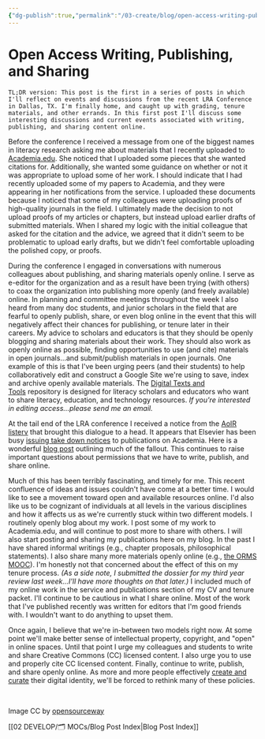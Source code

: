```yaml
---
{"dg-publish":true,"permalink":"/03-create/blog/open-access-writing-publishing-and-sharing/","title":"Open Access Writing, Publishing, and Sharing","tags":["copyright","lra","oer","open-source"]}
---
```


# Open Access Writing, Publishing, and Sharing

```
TL;DR version: This post is the first in a series of posts in which I'll reflect on events and discussions from the recent LRA Conference in Dallas, TX. I'm finally home, and caught up with grading, tenure materials, and other errands. In this first post I'll discuss some interesting discussions and current events associated with writing, publishing, and sharing content online.
```

Before the conference I received a message from one of the biggest names in literacy research asking me about materials that I recently uploaded to [Academia.edu](https://newhaven.academia.edu/234581). She noticed that I uploaded some pieces that she wanted citations for. Additionally, she wanted some guidance on whether or not it was appropriate to upload some of her work. I should indicate that I had recently uploaded some of my papers to Academia, and they were appearing in her notifications from the service. I uploaded these documents because I noticed that some of my colleagues were uploading proofs of high-quality journals in the field. I ultimately made the decision to not upload proofs of my articles or chapters, but instead upload earlier drafts of submitted materials. When I shared my logic with the initial colleague that asked for the citation and the advice, we agreed that it didn't seem to be problematic to upload early drafts, but we didn't feel comfortable uploading the polished copy, or proofs.

During the conference I engaged in conversations with numerous colleagues about publishing, and sharing materials openly online. I serve as e-editor for the organization and as a result have been trying (with others) to coax the organization into publishing more openly (and freely available) online. In planning and committee meetings throughout the week I also heard from many doc students, and junior scholars in the field that are fearful to openly publish, share, or even blog online in the event that this will negatively affect their chances for publishing, or tenure later in their careers. My advice to scholars and educators is that they should be openly blogging and sharing materials about their work. They should also work as openly online as possible, finding opportunities to use (and cite) materials in open journals...and submit/publish materials in open journals. One example of this is that I've been urging peers (and their students) to help collaboratively edit and construct a Google Site we're using to save, index and archive openly available materials. The [Digital Texts and Tools](https://sites.google.com/site/textsandtools/) repository is designed for literacy scholars and educators who want to share literacy, education, and technology resources. _If you're interested in editing access...please send me an email._

At the tail end of the LRA conference I received a notice from the [AoIR listerv](http://aoir.org/) that brought this dialogue to a head. It appears that Elsevier has been busy [issuing take down notices](http://chronicle.com/blogs/wiredcampus/posting-your-latest-article-you-might-have-to-take-it-down/48865) to publications on Academia. Here is a wonderful [blog post](http://scholarlykitchen.sspnet.org/2013-12-11/has-elsevier-signaled-a-new-era-for-academia-edu-and-other-professional-networks/) outlining much of the fallout. This continues to raise important questions about permissions that we have to write, publish, and share online.

Much of this has been terribly fascinating, and timely for me. This recent confluence of ideas and issues couldn't have come at a better time. I would like to see a movement toward open and available resources online. I'd also like us to be cognizant of individuals at all levels in the various disciplines and how it affects us as we're currently stuck within two different models. I routinely openly blog about my work. I post some of my work to Academia.edu, and will continue to post more to share with others. I will also start posting and sharing my publications here on my blog. In the past I have shared informal writings (e.g., chapter proposals, philosophical statements). I also share many more materials openly online (e.g., [the ORMS](http://wiobyrne.com/tag/orms/) [MOOC](https://sites.google.com/site/ormsmodel/)). I'm honestly not that concerned about the effect of this on my tenure process. _(As a side note, I submitted the dossier for my third year review last week...I'll have more thoughts on that later.)_ I included much of my online work in the service and publications section of my CV and tenure packet. I'll continue to be cautious in what I share online. Most of the work that I've published recently was written for editors that I'm good friends with. I wouldn't want to do anything to upset them.

Once again, I believe that we're in-between two models right now. At some point we'll make better sense of intellectual property, copyright, and "open" in online spaces. Until that point I urge my colleagues and students to write and share Creative Commons (CC) licensed content. I also urge you to use and properly cite CC licensed content. Finally, continue to write, publish, and share openly online. As more and more people effectively [create and curate](http://wiobyrne.com/creating-and-curating-your-online-brand/) their digital identity, we'll be forced to rethink many of these policies.

 

Image CC by [opensourceway](http://www.flickr.com/photos/opensourceway/5041738449/sizes/o/in/photostream/)

[[02 DEVELOP/🗂️ MOCs/Blog Post Index\|Blog Post Index]]